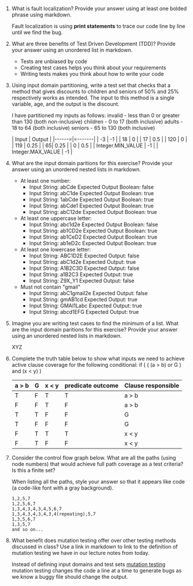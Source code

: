 1. What is fault localization? Provide your answer using at least one bolded phrase using markdown.

    Fault localization is using **print statements** to trace our code line by line until we find the bug.

2. What are three benefits of Test Driven Development (TDD)? Provide your answer using an unordered list in markdown.

    - Tests are unbiased by code
    - Creating test cases helps you think about your requirements
    - Writing tests makes you think about how to write your code

3. Using input domain partitioning, write a test set that checks that a method that gives discounts to children and seniors of 50% and 25% respectively works as intended. The input to this method is a single variable, age, and the output is the discount.

    I have partitioned my inputs as follows:
    invalid - less than 0 or greater than 130 (both non-inclusive)
    children - 0 to 17 (both inclusive)
    adults - 18 to 64 (both inclusive)
    seniors - 65 to 130 (both inclusive)
    
    | Input | Output |
    |------=|=-------|
    | -3  | -1 |
    | 18 | 0 |
    | 17 | 0.5 |
    | 120 | 0 |
    | 119 | 0.25 |
    | 65| 0.25 |
    | 0 | 0.5 |
    | Integer.MIN_VALUE | -1 |
    | Integer.MAX_VALUE | -1 |


4. What are the input domain paritions for this exercise? Provide your answer using an unordered nested lists in markdown.

      - At least one number:
        + Input String: abCde Expected Output Boolean: false  
        + Input String: abC1de Expected Output Boolean: true  
        + Input String: 1abCde Expected Output Boolean: true  
        + Input String: abCde1 Expected Output Boolean: true 
        + Input String: abC12de Expected Output Boolean: true 
    - At least one uppercase letter:
        + Input String: abc1d2e Expected Output Boolean: false
        + Input String: ab1CD2e Expected Output Boolean: true
        + Input String: ab1CeD2 Expected Output Boolean: true
        + Input String: ab1eD2c Expected Output Boolean: true
    - At least one lowercase letter:
        + Input String: ABC1D2E Expected Output: false
        + Input String: abC1d2e Expected Output: true
        + Input String: A1B2C3D Expected Output: false
        + Input String: a1B2C3 Expected Output: true
        + Input String: Z9X_Y1 Expected Output: false
    - Must not contain "gmail"
        + Input String: abC1gmail2e Expected Output: false
        + Input String: gmAB1cd Expected Output: true
        + Input String: GMAI1Labc Expected Output: true
        + Input String: abcd1EFG Expected Output: true

5. Imagine you are writing test cases to find the minimum of a list. What are the input domain paritions for this exercise? Provide your answer using an unordered nested lists in markdown.

    XYZ

6. Complete the truth table below to show what inputs we need to achieve active clause coverage for the following conditional:
    if ( ( (a > b) or G ) and (x < y) )

    | a > b | G | x < y | predicate outcome | Clause responsible |
    |-------|---|-------|-------------------|--------------------|
    |   T   | F |   T   |         T         |       a > b        |
    |   F   | F |   T   |         F         |       a > b        |
    |   T   | T |   F   |         F         |         G          |
    |   T   | F |   F   |         F         |         G          |
    |   F   | T |   T   |         T         |       x < y        |
    |   F   | T |   F   |         F         |       x < y        |

7. Consider the control flow graph below. What are all the paths (using node numbers) that would achieve full path coverage as a test criteria? Is this a finite set?

    When listing all the paths, style your answer so that it appears like code (a code-like font with a gray background).

    ```
    1,2,5,7
    1,2,5,6,7
    1,3,4,3,4,3,4,5,6,7
    1,3,4,3,4,3,4,3,4(repeating),5,7
    1,3,5,6,7
    1,3,5,7
    and so on...
    ```

8. What benefit does mutation testing offer over other testing methods discussed in class? Use a link in markdown to link to the definition of mutation testing we have in our lecture notes from today.

    Instead of defining input domains and test sets [mutation testing](https://cs2113-s25.github.io/j/software_testing#:~:text=mutation%20testing%20because%20we%20are%20mutating%20the%20syntactic%20structures%20of%20the%20code%20to%20generate%20bugs%20automatically%20(which%20is%20why%20this%20sort%20of%20testing%20is%20feasibile%20%E2%80%93%20we%20know%20a%20buggy%20file%20should%20change%20the%20output).) mutation testing changes the code a line at a time to generate bugs as we know a buggy file should change the output.